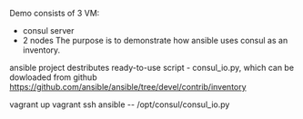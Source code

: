 Demo consists of 3 VM:  
* consul server
* 2 nodes
The purpose is to demonstrate how ansible uses consul as an inventory.
  
ansible project destributes ready-to-use script - consul_io.py, which can be dowloaded from github https://github.com/ansible/ansible/tree/devel/contrib/inventory
  
vagrant up
vagrant ssh ansible -- /opt/consul/consul_io.py
